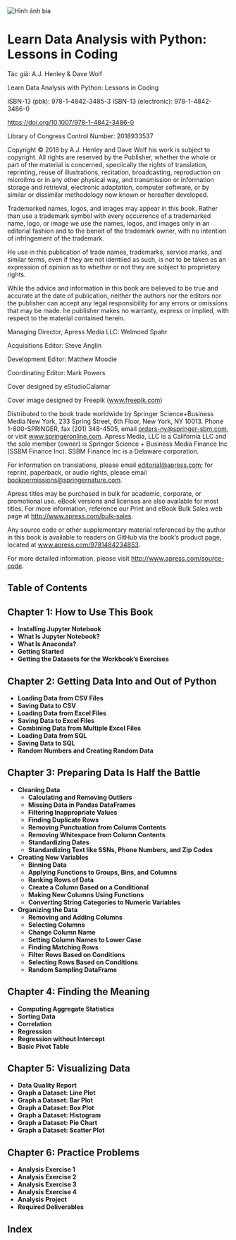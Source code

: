 ![Hình ảnh bìa](https://m.media-amazon.com/images/I/71kIVi1bpQL._UF1000,1000_QL80_.jpg)

# Learn Data Analysis with Python: Lessons in Coding

Tác giả: A.J. Henley & Dave Wolf

Learn Data Analysis with Python: Lessons in Coding 

ISBN-13 (pbk): 978-1-4842-3485-3 ISBN-13 (electronic): 978-1-4842-3486-0 

https://doi.org/10.1007/978-1-4842-3486-0 

Library of Congress Control Number: 2018933537 

Copyright © 2018 by A.J. Henley and Dave Wolf  his work is subject to copyright. All rights are reserved by the Publisher, whether the whole or  part of the material is concerned, speciically the rights of translation, reprinting, reuse of illustrations, recitation, broadcasting, reproduction on microilms or in any other physical way, and transmission or information storage and retrieval, electronic adaptation, computer software,  or by similar or dissimilar methodology now known or hereafter developed. 

Trademarked names, logos, and images may appear in this book. Rather than use a trademark  symbol with every occurrence of a trademarked name, logo, or image we use the names, logos, and images only in an editorial fashion and to the beneit of the trademark owner, with no 
intention of infringement of the trademark. 

He use in this publication of trade names, trademarks, service marks, and similar terms, even if  they are not identiied as such, is not to be taken as an expression of opinion as to whether or not they are subject to proprietary rights. 

While the advice and information in this book are believed to be true and accurate at the date of publication, neither the authors nor the editors nor the publisher can accept any legal responsibility for any errors or omissions that may be made. he publisher makes no warranty, express or implied, with respect to the material contained herein. 

Managing Director, Apress Media LLC: Welmoed Spahr 

Acquisitions Editor: Steve Anglin 

Development Editor: Matthew Moodie 

Coordinating Editor: Mark Powers 

Cover designed by eStudioCalamar 

Cover image designed by Freepik (www.freepik.com) 

Distributed to the book trade worldwide by Springer Science+Business Media New York, 233 Spring Street, 6th Floor, New York, NY 10013. Phone 1-800-SPRINGER, fax (201) 348-4505, email orders-ny@springer-sbm.com, or visit www.springeronline.com. Apress Media, LLC is a 
California LLC and the sole member (owner) is Springer Science + Business Media Finance Inc (SSBM Finance Inc). SSBM Finance Inc is a Delaware corporation. 

For information on translations, please email editorial@apress.com; for reprint, paperback, or audio rights, please email bookpermissions@springernature.com. 

Apress titles may be purchased in bulk for academic, corporate, or promotional use. eBook versions and licenses are also available for most titles. For more information, reference our Print and eBook Bulk Sales web page at http://www.apress.com/bulk-sales. 

Any source code or other supplementary material referenced by the author in this book is available to readers on GitHub via the book’s product page, located at www.apress.com/9781484234853. 

For more detailed information, please visit http://www.apress.com/source-code.

## Table of Contents 

## **Chapter 1: How to Use This Book**
- **Installing Jupyter Notebook**
- **What Is Jupyter Notebook?**
- **What Is Anaconda?**
- **Getting Started**
- **Getting the Datasets for the Workbook’s Exercises**

## **Chapter 2: Getting Data Into and Out of Python**
- **Loading Data from CSV Files**
- **Saving Data to CSV**
- **Loading Data from Excel Files**
- **Saving Data to Excel Files**
- **Combining Data from Multiple Excel Files**
- **Loading Data from SQL**
- **Saving Data to SQL**
- **Random Numbers and Creating Random Data**

## **Chapter 3: Preparing Data Is Half the Battle**
- **Cleaning Data**
  - **Calculating and Removing Outliers**
  - **Missing Data in Pandas DataFrames**
  - **Filtering Inappropriate Values**
  - **Finding Duplicate Rows**
  - **Removing Punctuation from Column Contents**
  - **Removing Whitespace from Column Contents**
  - **Standardizing Dates**
  - **Standardizing Text like SSNs, Phone Numbers, and Zip Codes**
- **Creating New Variables**
  - **Binning Data**
  - **Applying Functions to Groups, Bins, and Columns**
  - **Ranking Rows of Data**
  - **Create a Column Based on a Conditional**
  - **Making New Columns Using Functions**
  - **Converting String Categories to Numeric Variables**
- **Organizing the Data**
  - **Removing and Adding Columns**
  - **Selecting Columns**
  - **Change Column Name**
  - **Setting Column Names to Lower Case**
  - **Finding Matching Rows**
  - **Filter Rows Based on Conditions**
  - **Selecting Rows Based on Conditions**
  - **Random Sampling DataFrame**

## **Chapter 4: Finding the Meaning**
- **Computing Aggregate Statistics**
- **Sorting Data**
- **Correlation**
- **Regression**
- **Regression without Intercept**
- **Basic Pivot Table**

## **Chapter 5: Visualizing Data**
- **Data Quality Report**
- **Graph a Dataset: Line Plot**
- **Graph a Dataset: Bar Plot**
- **Graph a Dataset: Box Plot**
- **Graph a Dataset: Histogram**
- **Graph a Dataset: Pie Chart**
- **Graph a Dataset: Scatter Plot**

## **Chapter 6: Practice Problems**
- **Analysis Exercise 1**
- **Analysis Exercise 2**
- **Analysis Exercise 3**
- **Analysis Exercise 4**
- **Analysis Project**
- **Required Deliverables**

## **Index**
